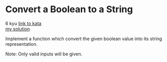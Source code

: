 # Convert a Boolean to a String
6 kyu
[link to kata](https://www.codewars.com/kata/551b4501ac0447318f0009cd/train/javascript)
<br>
[my solution](./kata.js)

Implement a function which convert the given boolean value into its string representation.

Note: Only valid inputs will be given.